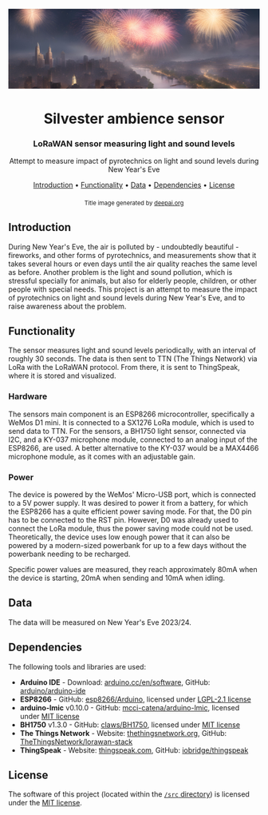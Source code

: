 <div align="center">

![Header](img/header.jpg)

# Silvester ambience sensor

### LoRaWAN sensor measuring light and sound levels

Attempt to measure impact of pyrotechnics on light and sound levels during New Year's Eve

[Introduction](#introduction) • [Functionality](#functionality) • [Data](#data) • [Dependencies](#dependencies) • [License](#license)

<sub>Title image generated by [deepai.org](https://deepai.org/machine-learning-model/text2img)</sub>

</div>

## Introduction
During New Year's Eve, the air is polluted by - undoubtedly beautiful - fireworks, and other forms of pyrotechnics, and measurements show that it takes several hours or even days until the air quality reaches the same level as before. 
Another problem is the light and sound pollution, which is stressful specially for animals, but also for elderly people, children, or other people with special needs.
This project is an attempt to measure the impact of pyrotechnics on light and sound levels during New Year's Eve, and to raise awareness about the problem.

## Functionality
The sensor measures light and sound levels periodically, with an interval of roughly 30 seconds. The data is then sent to TTN (The Things Network) via LoRa with the LoRaWAN protocol. From there, it is sent to ThingSpeak, where it is stored and visualized.

### Hardware
The sensors main component is an ESP8266 microcontroller, specifically a WeMos D1 mini. It is connected to a SX1276 LoRa module, which is used to send data to TTN.
For the sensors, a BH1750 light sensor, connected via I2C, and a KY-037 microphone module, connected to an analog input of the ESP8266, are used. A better alternative to the KY-037 would be a MAX4466 microphone module, as it comes with an adjustable gain.

### Power
The device is powered by the WeMos' Micro-USB port, which is connected to a 5V power supply. It was desired to power it from a battery, for which the ESP8266 has a quite efficient power saving mode. For that, the D0 pin has to be connected to the RST pin. However, D0 was already used to connect the LoRa module, thus the power saving mode could not be used.
Theoretically, the device uses low enough power that it can also be powered by a modern-sized powerbank for up to a few days without the powerbank needing to be recharged.

Specific power values are measured, they reach approximately 80mA when the device is starting, 20mA when sending and 10mA when idling.

## Data
The data will be measured on New Year's Eve 2023/24.

## Dependencies
The following tools and libraries are used:
- **Arduino IDE** - Download: [arduino.cc/en/software](https://www.arduino.cc/en/software), GitHub: [arduino/arduino-ide](https://github.com/arduino/arduino-ide)
- **ESP8266** - GitHub: [esp8266/Arduino](https://github.com/esp8266/Arduino), licensed under [LGPL-2.1 license](https://github.com/esp8266/Arduino/blob/master/LICENSE)
- **arduino-lmic** v0.10.0 - GitHub: [mcci-catena/arduino-lmic](https://github.com/mcci-catena/arduino-lmic), licensed under [MIT license](https://github.com/mcci-catena/arduino-lmic/blob/master/LICENSE)
- **BH1750** v1.3.0 - GitHub: [claws/BH1750](https://github.com/claws/BH1750), licensed under [MIT license](https://github.com/claws/BH1750/blob/master/LICENSE)
- **The Things Network** - Website: [thethingsnetwork.org](https://www.thethingsnetwork.org/), GitHub: [TheThingsNetwork/lorawan-stack](https://github.com/TheThingsNetwork/lorawan-stack)
- **ThingSpeak** - Website: [thingspeak.com](https://thingspeak.com/), GitHub: [iobridge/thingspeak](https://github.com/iobridge/thingspeak)

## License
The software of this project (located within the [`/src` directory](./src)) is licensed under the [MIT license](./LICENSE-MIT).

